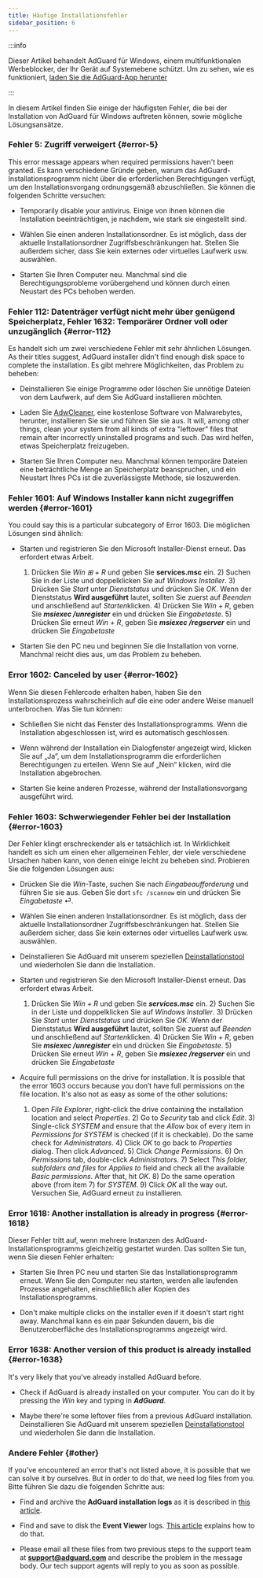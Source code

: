 ```yaml
---
title: Häufige Installationsfehler
sidebar_position: 6
---
```


:::info

Dieser Artikel behandelt AdGuard für Windows, einem multifunktionalen Werbeblocker, der Ihr Gerät auf Systemebene schützt. Um zu sehen, wie es funktioniert, [laden Sie die AdGuard-App herunter](https://agrd.io/download-kb-adblock)

:::

In diesem Artikel finden Sie einige der häufigsten Fehler, die bei der Installation von AdGuard für Windows auftreten können, sowie mögliche Lösungsansätze.

### Fehler 5: Zugriff verweigert {#error-5}

This error message appears when required permissions haven't been granted. Es kann verschiedene Gründe geben, warum das AdGuard-Installationsprogramm nicht über die erforderlichen Berechtigungen verfügt, um den Installationsvorgang ordnungsgemäß abzuschließen. Sie können die folgenden Schritte versuchen:

- Temporarily disable your antivirus. Einige von ihnen können die Installation beeinträchtigen, je nachdem, wie stark sie eingestellt sind.

- Wählen Sie einen anderen Installationsordner. Es ist möglich, dass der aktuelle Installationsordner Zugriffsbeschränkungen hat. Stellen Sie außerdem sicher, dass Sie kein externes oder virtuelles Laufwerk usw. auswählen.

- Starten Sie Ihren Computer neu. Manchmal sind die Berechtigungsprobleme vorübergehend und können durch einen Neustart des PCs behoben werden.

### Fehler 112: Datenträger verfügt nicht mehr über genügend Speicherplatz, Fehler 1632: Temporärer Ordner voll oder unzugänglich {#error-112}

Es handelt sich um zwei verschiedene Fehler mit sehr ähnlichen Lösungen. As their titles suggest, AdGuard installer didn't find enough disk space to complete the installation. Es gibt mehrere Möglichkeiten, das Problem zu beheben:

- Deinstallieren Sie einige Programme oder löschen Sie unnötige Dateien von dem Laufwerk, auf dem Sie AdGuard installieren möchten.

- Laden Sie [AdwCleaner](http://www.bleepingcomputer.com/download/adwcleaner/), eine kostenlose Software von Malwarebytes, herunter, installieren Sie sie und führen Sie sie aus. It will, among other things, clean your system from all kinds of extra "leftover" files that remain after incorrectly uninstalled programs and such. Das wird helfen, etwas Speicherplatz freizugeben.

- Starten Sie Ihren Computer neu. Manchmal können temporäre Dateien eine beträchtliche Menge an Speicherplatz beanspruchen, und ein Neustart Ihres PCs ist die zuverlässigste Methode, sie loszuwerden.

### Fehler 1601: Auf Windows Installer kann nicht zugegriffen werden {#error-1601}

You could say this is a particular subcategory of Error 1603. Die möglichen Lösungen sind ähnlich:

- Starten und registrieren Sie den Microsoft Installer-Dienst erneut. Das erfordert etwas Arbeit.

    1) Drücken Sie *Win ⊞ + R* und geben Sie **services.msc** ein. 2) Suchen Sie in der Liste und doppelklicken Sie auf *Windows Installer*. 3) Drücken Sie *Start* unter *Dienststatus* und drücken Sie *OK*. Wenn der Dienststatus **Wird ausgeführt** lautet, sollten Sie zuerst auf *Beenden* und anschließend auf *Starten*klicken. 4) Drücken Sie *Win + R*, geben Sie ***msiexec /unregister*** ein und drücken Sie *Eingabetaste*. 5) Drücken Sie erneut *Win + R*, geben Sie ***msiexec /regserver*** ein und drücken Sie *Eingabetaste*

- Starten Sie den PC neu und beginnen Sie die Installation von vorne. Manchmal reicht dies aus, um das Problem zu beheben.

### Error 1602: Canceled by user {#error-1602}

Wenn Sie diesen Fehlercode erhalten haben, haben Sie den Installationsprozess wahrscheinlich auf die eine oder andere Weise manuell unterbrochen. Was Sie tun können:

- Schließen Sie nicht das Fenster des Installationsprogramms. Wenn die Installation abgeschlossen ist, wird es automatisch geschlossen.

- Wenn während der Installation ein Dialogfenster angezeigt wird, klicken Sie auf „Ja”, um dem Installationsprogramm die erforderlichen Berechtigungen zu erteilen. Wenn Sie auf „Nein“ klicken, wird die Installation abgebrochen.

- Starten Sie keine anderen Prozesse, während der Installationsvorgang ausgeführt wird.

### Fehler 1603: Schwerwiegender Fehler bei der Installation {#error-1603}

Der Fehler klingt erschreckender als er tatsächlich ist. In Wirklichkeit handelt es sich um einen eher allgemeinen Fehler, der viele verschiedene Ursachen haben kann, von denen einige leicht zu beheben sind. Probieren Sie die folgenden Lösungen aus:

- Drücken Sie die *Win*-Taste, suchen Sie nach *Eingabeaufforderung* und führen Sie sie aus. Geben Sie dort `sfc /scannow` ein und drücken Sie *Eingabetaste* ⏎.

- Wählen Sie einen anderen Installationsordner. Es ist möglich, dass der aktuelle Installationsordner Zugriffsbeschränkungen hat. Stellen Sie außerdem sicher, dass Sie kein externes oder virtuelles Laufwerk usw. auswählen.

- Deinstallieren Sie AdGuard mit unserem speziellen [Deinstallationstool](../../installation#advanced) und wiederholen Sie dann die Installation.

- Starten und registrieren Sie den Microsoft Installer-Dienst erneut. Das erfordert etwas Arbeit.

    1) Drücken Sie *Win + R* und geben Sie ***services.msc*** ein. 2) Suchen Sie in der Liste und doppelklicken Sie auf *Windows Installer*. 3) Drücken Sie *Start* unter *Dienststatus* und drücken Sie *OK*. Wenn der Dienststatus **Wird ausgeführt** lautet, sollten Sie zuerst auf *Beenden* und anschließend auf *Starten*klicken. 4) Drücken Sie *Win + R*, geben Sie ***msiexec /unregister*** ein und drücken Sie *Eingabetaste*. 5) Drücken Sie erneut *Win + R*, geben Sie ***msiexec /regserver*** ein und drücken Sie *Eingabetaste*

- Acquire full permissions on the drive for installation. It is possible that the error 1603 occurs because you don’t have full permissions on the file location. It's also not as easy as some of the other solutions:

    1) Open *File Explorer*, right-click the drive containing the installation location and select *Properties*. 2) Go to *Security* tab and click *Edit*. 3) Single-click *SYSTEM* and ensure that the *Allow* box of every item in *Permissions for SYSTEM* is checked (if it is checkable). Do the same check for *Administrators*. 4) Click *OK* to go back to *Properties* dialog. Then click *Advanced*. 5) Click *Change Permissions*. 6) On *Permissions* tab, double-click *Administrators*. 7) Select *This folder, subfolders and files* for *Applies to* field and check all the available *Basic permissions*. After that, hit *OK*. 8) Do the same operation above (from item 7) for *SYSTEM*. 9) Click *OK* all the way out. Versuchen Sie, AdGuard erneut zu installieren.

### Error 1618: Another installation is already in progress {#error-1618}

Dieser Fehler tritt auf, wenn mehrere Instanzen des AdGuard-Installationsprogramms gleichzeitig gestartet wurden. Das sollten Sie tun, wenn Sie diesen Fehler erhalten:

- Starten Sie Ihren PC neu und starten Sie das Installationsprogramm erneut. Wenn Sie den Computer neu starten, werden alle laufenden Prozesse angehalten, einschließlich aller Kopien des Installationsprogramms.

- Don't make multiple clicks on the installer even if it doesn't start right away. Manchmal kann es ein paar Sekunden dauern, bis die Benutzeroberfläche des Installationsprogramms angezeigt wird.

### Error 1638: Another version of this product is already installed {#error-1638}

It's very likely that you've already installed AdGuard before.

- Check if AdGuard is already installed on your computer. You can do it by pressing the *Win* key and typing in ***AdGuard***.

- Maybe there're some leftover files from a previous AdGuard installation. Deinstallieren Sie AdGuard mit unserem speziellen [Deinstallationstool](../../installation#advanced) und wiederholen Sie dann die Installation.

### Andere Fehler {#other}

If you've encountered an error that's not listed above, it is possible that we can solve it by ourselves. But in order to do that, we need log files from you. Bitte führen Sie dazu die folgenden Schritte aus:

- Find and archive the **AdGuard installation logs** as it is described in [this article](../installation-logs).

- Find and save to disk the **Event Viewer** logs. [This article](../system-logs) explains how to do that.

- Please email all these files from two previous steps to the support team at **support@adguard.com** and describe the problem in the message body. Our tech support agents will reply to you as soon as possible.
